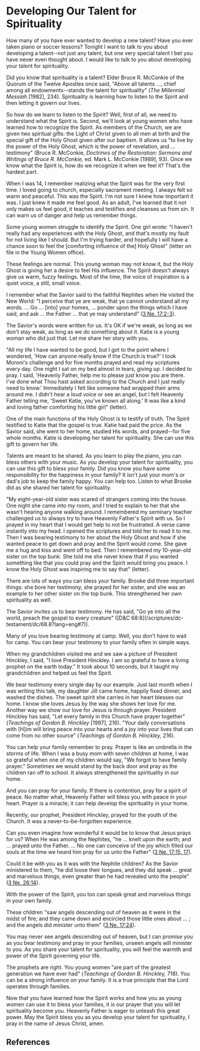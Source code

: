 # Developing Our Talent for Spirituality

How many of you have ever wanted to develop a new talent? Have you ever taken
piano or soccer lessons? Tonight I want to talk to you about developing a
talent--not just any talent, but one very special talent I bet you have never
even thought about. I would like to talk to you about developing your talent
for spirituality.

Did you know that spirituality is a talent? Elder Bruce R. McConkie of the
Quorum of the Twelve Apostles once said, "Above all talents ..., chief among all
endowments--stands the talent for spirituality" (_The Millennial Messiah_
[1982], 234). Spirituality is learning how to listen to the Spirit and then
letting it govern our lives.

So how do we learn to listen to the Spirit? Well, first of all, we need to
understand what the Spirit is. Second, we'll look at young women who have
learned how to recognize the Spirit. As members of the Church, we are given
two spiritual gifts: the Light of Christ given to all men at birth and the
special gift of the Holy Ghost given after our baptism. It allows us "to live
by the power of the Holy Ghost, which is the power of revelation, and ...
testimony" (Bruce R. McConkie, _Doctrines of the Restoration: Sermons and
Writings of Bruce R. McConkie,_ ed. Mark L. McConkie [1989], 93). Once we know
what the Spirit is, how do we recognize it when we feel it? That's the hardest
part.

When I was 14, I remember realizing what the Spirit was for the very first
time. I loved going to church, especially sacrament meeting. I always felt so
warm and peaceful. This was the Spirit. I'm not sure I knew how important it
was. I just knew it made me feel good. As an adult, I've learned that it not
only makes us feel good, it teaches and testifies and cleanses us from sin. It
can warn us of danger and help us remember things.

Some young women struggle to identify the Spirit. One girl wrote: "I haven't
really had any experiences with the Holy Ghost, and that's mostly my fault for
not living like I should. But I'm trying harder, and hopefully I will have a
chance soon to feel the [comforting influence of the] Holy Ghost" (letter on
file in the Young Women office).

These feelings are normal. This young woman may not know it, but the Holy
Ghost is giving her a desire to feel His influence. The Spirit doesn't always
give us warm, fuzzy feelings. Most of the time, the voice of inspiration is a
quiet voice, a still, small voice.

I remember what the Savior said to the faithful Nephites when He visited the
New World: "I perceive that ye are weak, that ye cannot understand all my
words. ... Go ... [into] your homes, ... ponder upon the things which I have said,
and ask ... the Father ... that ye may understand" ([3 Ne.
17:2-3](/scriptures/bofm/3-ne/17.2-3?lang=eng#1)).

The Savior's words were written for us. It's OK if we're weak, as long as we
don't stay weak, as long as we do something about it. Katie is a young woman
who did just that. Let me share her story with you.

"All my life I have wanted to be good, but I got to the point where I
wondered, 'How can anyone really know if the Church is true?' I took Moroni's
challenge and for five months prayed and read my scriptures every day. One
night I sat on my bed almost in tears, giving up. I decided to pray. I said,
'Heavenly Father, help me to please just know you are there. I've done what
Thou hast asked according to the Church and I just really need to know.'
Immediately I felt like someone had wrapped their arms around me. I didn't
hear a loud voice or see an angel, but I felt Heavenly Father telling me,
'Sweet Katie, you've known all along.' It was like a kind and loving father
comforting his little girl" (letter).

One of the main functions of the Holy Ghost is to testify of truth. The Spirit
testified to Katie that the gospel is true. Katie had paid the price. As the
Savior said, she went to her home, studied His words, and prayed--for five
whole months. Katie is developing her talent for spirituality. She can use
this gift to govern her life.

Talents are meant to be shared. As you learn to play the piano, you can bless
others with your music. As you develop your talent for spirituality, you can
use this gift to bless your family. Did you know you have some responsibility
for the happiness in your family? It isn't just your mom's or dad's job to
keep the family happy. You can help too. Listen to what Brooke did as she
shared her talent for spirituality.

"My eight-year-old sister was scared of strangers coming into the house. One
night she came into my room, and I tried to explain to her that she wasn't
hearing anyone walking around. I remembered my seminary teacher challenged us
to always try to have Heavenly Father's Spirit with us. So I prayed in my
heart that I would get help to not be frustrated. A verse came instantly into
my head. I opened the scriptures and told her to read it to me. Then I was
bearing testimony to her about the Holy Ghost and how if she wanted peace to
get down and pray and the Spirit would come. She gave me a hug and kiss and
went off to bed. Then I remembered my 10-year-old sister on the top bunk. She
told me she never knew that if you wanted something like that you could pray
and the Spirit would bring you peace. I know the Holy Ghost was inspiring me
to say that" (letter).

There are lots of ways you can bless your family. Brooke did three important
things: she bore her testimony, she prayed for her sister, and she was an
example to her other sister on the top bunk. This strengthened her own
spirituality as well.

The Savior invites us to bear testimony. He has said, "Go ye into all the
world, preach the gospel to every creature" ([D&amp;C 68:8](/scriptures/dc-
testament/dc/68.8?lang=eng#7)).

Many of you love bearing testimony at camp. Well, you don't have to wait for
camp. You can bear your testimony to your family often in simple ways.

When my grandchildren visited me and we saw a picture of President Hinckley, I
said, "I love President Hinckley. I am so grateful to have a living prophet on
the earth today." It took about 10 seconds, but it taught my grandchildren and
helped us feel the Spirit.

We bear testimony every single day by our example. Just last month when I was
writing this talk, my daughter Jill came home, happily fixed dinner, and
washed the dishes. The sweet spirit she carries in her heart blesses our home.
I know she loves Jesus by the way she shows her love for me. Another way we
show our love for Jesus is through prayer. President Hinckley has said, "Let
every family in this Church have prayer together" (_Teachings of Gordon B.
Hinckley_ [1997], 216). "Your daily conversations with [H]im will bring peace
into your hearts and a joy into your lives that can come from no other source"
(_Teachings of Gordon B. Hinckley,_ 216).

You can help your family remember to pray. Prayer is like an umbrella in the
storms of life. When I was a busy mom with seven children at home, I was so
grateful when one of my children would say, "We forgot to have family prayer."
Sometimes we would stand by the back door and pray as the children ran off to
school. It always strengthened the spirituality in our home.

And you can pray for your family. If there is contention, pray for a spirit of
peace. No matter what, Heavenly Father will bless you with peace in your
heart. Prayer is a miracle; it can help develop the spirituality in your home.

Recently, our prophet, President Hinckley, prayed for the youth of the Church.
It was a never-to-be-forgotten experience.

Can you even imagine how wonderful it would be to know that Jesus prays for
us? When He was among the Nephites, "he ... knelt upon the earth; and ... prayed
unto the Father. ... No one can conceive of the joy which filled our souls at
the time we heard him pray for us unto the Father" ([3 Ne. 17:15,
17](/scriptures/bofm/3-ne/17.15,17?lang=eng#14)).

Could it be with you as it was with the Nephite children? As the Savior
ministered to them, "he did loose their tongues, and they did speak ... great
and marvelous things, even greater than he had revealed unto the people" ([3
Ne. 26:14](/scriptures/bofm/3-ne/26.14?lang=eng#13)).

With the power of the Spirit, you too can speak great and marvelous things in
your own family.

These children "saw angels descending out of heaven as it were in the midst of
fire; and they came down and encircled those little ones about ... ; and the
angels did minister unto them" ([3 Ne.
17:24](/scriptures/bofm/3-ne/17.24?lang=eng#23)).

You may never see angels descending out of heaven, but I can promise you as
you bear testimony and pray in your families, unseen angels will minister to
you. As you share your talent for spirituality, you will feel the warmth and
power of the Spirit governing your life.

The prophets are right. You young women "are part of the greatest generation
we have ever had" (_Teachings of Gordon B. Hinckley,_ 718). You can be a
strong influence on your family. It is a true principle that the Lord operates
through families.

Now that you have learned how the Spirit works and how you as young women can
use it to bless your families, it is our prayer that you will let spirituality
become you. Heavenly Father is eager to unleash this great power. May the
Spirit bless you as you develop your talent for spirituality, I pray in the
name of Jesus Christ, amen.

## References

